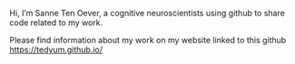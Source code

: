Hi, I’m Sanne Ten Oever, a cognitive neuroscientists using github to share code related to my work.

Please find information about my work on my website linked to this github https://tedyum.github.io/
